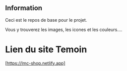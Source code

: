 ## Information

Ceci est le repos de base pour le projet.


Vous y trouverez les images, les icones et les couleurs....

# Lien du site Temoin

[https://lmc-shop.netlify.app]